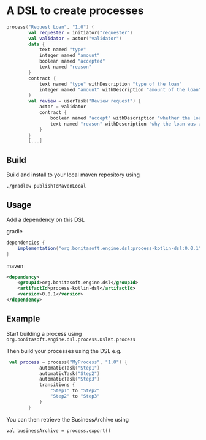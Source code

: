 # A DSL to create processes


```kotlin
process("Request Loan", "1.0") {
        val requester = initiator("requester")
        val validator = actor("validator")
        data {
            text named "type"
            integer named "amount"
            boolean named "accepted"
            text named "reason"
        }
        contract {
            text named "type" withDescription "type of the loan"
            integer named "amount" withDescription "amount of the loan"
        }
        val review = userTask("Review request") {
            actor = validator
            contract {
                boolean named "accept" withDescription "whether the load is accepted or not"
                text named "reason" withDescription "why the loan was accepted/rejected"
            }
        }
        [...]
```

## Build

Build and install to your local maven repository using

```
./gradlew publishToMavenLocal
```

## Usage

Add a dependency on this DSL

gradle
```groovy
dependencies {
    implementation("org.bonitasoft.engine.dsl:process-kotlin-dsl:0.0.1")
}
```

maven
```xml
<dependency>
    <groupId>org.bonitasoft.engine.dsl</groupId>
    <artifactId>process-kotlin-dsl</artifactId>
    <version>0.0.1</version>
</dependency>
```

## Example


Start building a process using `org.bonitasoft.engine.dsl.process.DslKt.process`

Then build your processes using the DSL
e.g.
```kotlin
 val process = process("MyProcess", "1.0") {
            automaticTask("Step1")
            automaticTask("Step2")
            automaticTask("Step3")
            transitions {
                "Step1" to "Step2"
                "Step2" to "Step3"
            }
        }
```

You can then retrieve the BusinessArchive using
```
val businessArchive = process.export()
```